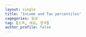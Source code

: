 ```yaml
---
layout: single
title: "Income and Tax percentiles"
cagegories: 일상
tag: [소득, 세금, 한국]
author_profile: false
---
```

<div>
  <canvas id="myChart"></canvas>
</div>

<script src="https://cdn.jsdelivr.net/npm/chart.js"></script>

<script>
  const ctx = document.getElementById('myChart');

  new Chart(ctx, {
    type: 'line',
    data: {
      labels: ['100%내', '99%내', '98%내', '97%내', '96%내', '95%내', '94%내', '93%내', '92%내', '91%내', '90%내', '89%내', '88%내', '87%내', '86%내', '85%내', '84%내', '83%내', '82%내', '81%내', '80%내', '79%내', '78%내', '77%내', '76%내', '75%내', '74%내', '73%내', '72%내', '71%내', '70%내', '69%내', '68%내', '67%내', '66%내', '65%내', '64%내', '63%내', '62%내', '61%내', '60%내', '59%내', '58%내', '57%내', '56%내', '55%내', '54%내', '53%내', '52%내', '51%내', '50%내', '49%내', '48%내', '47%내', '46%내', '45%내', '44%내', '43%내', '42%내', '41%내', '40%내', '39%내', '38%내', '37%내', '36%내', '35%내', '34%내', '33%내', '32%내', '31%내', '30%내', '29%내', '28%내', '27%내', '26%내', '25%내', '24%내', '23%내', '22%내', '21%내', '20%내', '19%내', '18%내', '17%내', '16%내', '15%내', '14%내', '13%내', '12%내', '11%내', '10%내', '9%내', '8%내', '7%내', '6%내', '5%내', '4%내', '3%내', '2%내', ' 1% 내'],
      datasets: [{
        label: '인당소득득',
        data: [21.08,86.71,154.97,215.63,282.82,355.51,420.21,492.56,568.90,632.97,710.14,777.57,854.74,934.78,1,011.46,1,095.10,1,175.39,1,232.11,1,315.31,1,399.00,1,469.75,1,549.34,1,629.44,1,708.85,1,784.55,1,854.37,1,929.78,2,006.32,2,078.37,2,149.07,2,209.73,2,271.13,2,300.04,2,329.79,2,375.95,2,401.69,2,437.92,2,486.51,2,529.65,2,578.48,2,628.19,2,675.51,2,727.79,2,778.54,2,833.84,2,887.11,2,942.27,2,994.95,3,045.00,3,104.78,3,164.60,3,225.48,3,284.83,3,348.95,3,413.31,3,479.13,3,545.93,3,607.70,3,675.34,3,751.14,3,829.63,3,909.23,3,991.56,4,076.42,4,164.57,4,251.15,4,348.38,4,447.55,4,549.89,4,656.81,4,765.92,4,875.24,4,995.86,5,121.38,5,254.24,5,392.36,5,535.84,5,683.56,5,840.01,5,997.88,6,169.20,6,360.06,6,561.76,6,773.45,6,995.07,7,227.27,7,476.83,7,741.92,8,023.62,8,327.43,8,659.32,9,035.42,9,462.31,9,959.79,10,600.06,11,407.38,12,408.42,13,889.12,16,531.63,19,062.32],
        borderWidth: 1
      }]
    },
    options: {
      scales: {
        y: {
          beginAtZero: true
        }
      }
    }
  });
</script>